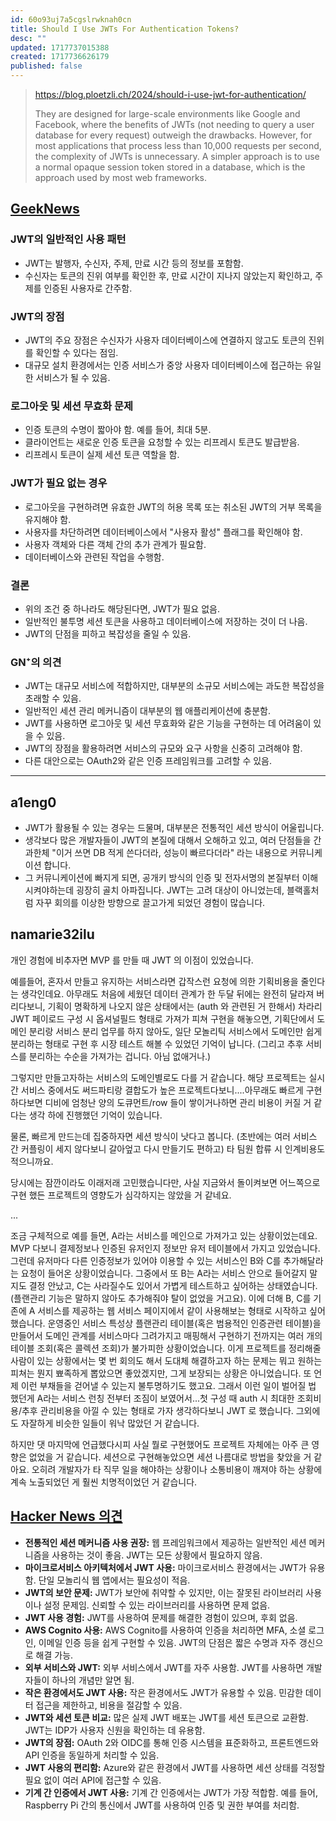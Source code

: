 ```yaml
---
id: 60o93uj7a5cgslrwknah0cn
title: Should I Use JWTs For Authentication Tokens?
desc: ""
updated: 1717737015388
created: 1717736626179
published: false
---
```


> https://blog.ploetzli.ch/2024/should-i-use-jwt-for-authentication/
>
> They are designed for large-scale environments like Google and Facebook, where the benefits of JWTs (not needing to query a user database for every request) outweigh the drawbacks. However, for most applications that process less than 10,000 requests per second, the complexity of JWTs is unnecessary. A simpler approach is to use a normal opaque session token stored in a database, which is the approach used by most web frameworks.

## [GeekNews](https://news.hada.io/topic?id=15053)

### JWT의 일반적인 사용 패턴

- JWT는 발행자, 수신자, 주제, 만료 시간 등의 정보를 포함함.
- 수신자는 토큰의 진위 여부를 확인한 후, 만료 시간이 지나지 않았는지 확인하고, 주제를 인증된 사용자로 간주함.

### JWT의 장점

- JWT의 주요 장점은 수신자가 사용자 데이터베이스에 연결하지 않고도 토큰의 진위를 확인할 수 있다는 점임.
- 대규모 설치 환경에서는 인증 서비스가 중앙 사용자 데이터베이스에 접근하는 유일한 서비스가 될 수 있음.

### 로그아웃 및 세션 무효화 문제

- 인증 토큰의 수명이 짧아야 함. 예를 들어, 최대 5분.
- 클라이언트는 새로운 인증 토큰을 요청할 수 있는 리프레시 토큰도 발급받음.
- 리프레시 토큰이 실제 세션 토큰 역할을 함.

### JWT가 필요 없는 경우

- 로그아웃을 구현하려면 유효한 JWT의 허용 목록 또는 취소된 JWT의 거부 목록을 유지해야 함.
- 사용자를 차단하려면 데이터베이스에서 "사용자 활성" 플래그를 확인해야 함.
- 사용자 객체와 다른 객체 간의 추가 관계가 필요함.
- 데이터베이스와 관련된 작업을 수행함.

### 결론

- 위의 조건 중 하나라도 해당된다면, JWT가 필요 없음.
- 일반적인 불투명 세션 토큰을 사용하고 데이터베이스에 저장하는 것이 더 나음.
- JWT의 단점을 피하고 복잡성을 줄일 수 있음.

### GN⁺의 의견

- JWT는 대규모 서비스에 적합하지만, 대부분의 소규모 서비스에는 과도한 복잡성을 초래할 수 있음.
- 일반적인 세션 관리 메커니즘이 대부분의 웹 애플리케이션에 충분함.
- JWT를 사용하면 로그아웃 및 세션 무효화와 같은 기능을 구현하는 데 어려움이 있을 수 있음.
- JWT의 장점을 활용하려면 서비스의 규모와 요구 사항을 신중히 고려해야 함.
- 다른 대안으로는 OAuth2와 같은 인증 프레임워크를 고려할 수 있음.

---

## a1eng0

- JWT가 활용될 수 있는 경우는 드물며, 대부분은 전통적인 세션 방식이 어울립니다.
- 생각보다 많은 개발자들이 JWT의 본질에 대해서 오해하고 있고, 여러 단점들을 간과한체 "이거 쓰면 DB 적게 쓴다더라, 성능이 빠르다더라" 라는 내용으로 커뮤니케이션 합니다.
- 그 커뮤니케이션에 빠지게 되면, 공개키 방식의 인증 및 전자서명의 본질부터 이해시켜야하는데 굉장히 골치 아파집니다.
  JWT는 고려 대상이 아니었는데, 블랙홀처럼 자꾸 회의를 이상한 방향으로 끌고가게 되었던 경험이 많습니다.

## namarie32ilu

개인 경험에 비추자면 MVP 를 만들 때 JWT 의 이점이 있었습니다.

예를들어, 혼자서 만들고 유지하는 서비스라면 갑작스런 요청에 의한 기획비용을 줄인다는 생각인데요. 아무래도 처음에 세웠던 데이터 관계가 한 두달 뒤에는 완전히 달라져 버리다보니, 기획이 명확하게 나오지 않은 상태에서는 (auth 와 관련된 거 한해서) 차라리 JWT 페이로드 구성 시 옵셔널필드 형태로 가져가 피쳐 구현을 해놓으면, 기획단에서 도메인 분리랑 서비스 분리 업무를 하지 않아도, 일단 모놀리틱 서비스에서 도메인만 쉽게 분리하는 형태로 구현 후 시장 테스트 해볼 수 있었던 기억이 납니다. (그리고 추후 서비스를 분리하는 수순을 가져가는 겁니다. 아님 없애거나.)

그렇지만 만들고자하는 서비스의 도메인별로도 다를 거 같습니다. 해당 프로젝트는 실시간 서비스 중에서도 써드파티랑 결합도가 높은 프로젝트다보니....아무래도 빠르게 구현하다보면 디비에 엄청난 양의 도큐먼트/row 들이 쌓이거나하면 관리 비용이 커질 거 같다는 생각 하에 진행했던 기억이 있습니다.

물론, 빠르게 만드는데 집중하자면 세션 방식이 낫다고 봅니다. (초반에는 여러 서비스 간 커플링이 세지 않다보니 갈아엎고 다시 만들기도 편하고) 타 팀원 합류 시 인계비용도 적으니까요.

당시에는 잠깐이라도 이래저래 고민했습니다만, 사실 지금와서 돌이켜보면 어느쪽으로 구현 했든 프로젝트의 영향도가 심각하지는 않았을 거 같네요.

...

조금 구체적으로 예를 들면, A라는 서비스를 메인으로 가져가고 있는 상황이었는데요. MVP 다보니 결제정보나 인증된 유저인지 정보만 유저 테이블에서 가지고 있었습니다. 그런데 유저마다 다른 인증정보가 있어야 이용할 수 있는 서비스인 B와 C를 추가해달라는 요청이 들어온 상황이었습니다. 그중에서 또 B는 A라는 서비스 안으로 들어갈지 말지도 결정 안났고, C는 사라질수도 있어서 가볍게 테스트하고 싶어하는 상태였습니다. (플랜관리 기능은 말하지 않아도 추가해줘야 탈이 없었을 거고요). 이에 더해 B, C를 기존에 A 서비스를 제공하는 웹 서비스 페이지에서 같이 사용해보는 형태로 시작하고 싶어했습니다. 운영중인 서비스 특성상 플랜관리 테이블(혹은 범용적인 인증관련 테이블)을 만들어서 도메인 관계를 서비스마다 그려가지고 매핑해서 구현하기 전까지는 여러 개의 테이블 조회(혹은 콜렉션 조회)가 불가피한 상황이었습니다. 이게 프로젝트를 정리해줄 사람이 있는 상황에서는 몇 번 회의도 해서 도대체 해결하고자 하는 문제는 뭐고 원하는 피쳐는 뭔지 뾰족하게 뽑았으면 좋았겠지만, 그게 보장되는 상황은 아니었습니다. 또 언제 이런 부채들을 걷어낼 수 있는지 불투명하기도 했고요. 그래서 이런 일이 벌어질 법 했던게 A라는 서비스 런칭 전부터 조짐이 보였어서...첫 구성 때 auth 시 최대한 조회비용/추후 관리비용을 아낄 수 있는 형태로 가자 생각하다보니 JWT 로 했습니다. 그외에도 자잘하게 비슷한 일들이 워낙 많았던 거 같습니다.

하지만 댓 마지막에 언급했다시피 사실 뭘로 구현했어도 프로젝트 자체에는 아주 큰 영향은 없었을 거 같습니다. 세션으로 구현해놓았으면 세션 나름대로 방법을 찾았을 거 같아요. 오히려 개발자가 타 직무 일을 해야하는 상황이나 소통비용이 깨져야 하는 상황에 계속 노출되었던 게 훨씬 치명적이었던 거 같습니다.

## [Hacker News 의견](https://news.ycombinator.com/item?id=40491694)

- **전통적인 세션 메커니즘 사용 권장:** 웹 프레임워크에서 제공하는 일반적인 세션 메커니즘을 사용하는 것이 좋음. JWT는 모든 상황에서 필요하지 않음.
- **마이크로서비스 아키텍처에서 JWT 사용:** 마이크로서비스 환경에서는 JWT가 유용함. 단일 모놀리식 웹 앱에서는 필요성이 적음.
- **JWT의 보안 문제:** JWT가 보안에 취약할 수 있지만, 이는 잘못된 라이브러리 사용이나 설정 문제임. 신뢰할 수 있는 라이브러리를 사용하면 문제 없음.
- **JWT 사용 경험:** JWT를 사용하여 문제를 해결한 경험이 있으며, 후회 없음.
- **AWS Cognito 사용:** AWS Cognito를 사용하여 인증을 처리하면 MFA, 소셜 로그인, 이메일 인증 등을 쉽게 구현할 수 있음. JWT의 단점은 짧은 수명과 자주 갱신으로 해결 가능.
- **외부 서비스와 JWT:** 외부 서비스에서 JWT를 자주 사용함. JWT를 사용하면 개발자들이 하나의 개념만 알면 됨.
- **작은 환경에서도 JWT 사용:** 작은 환경에서도 JWT가 유용할 수 있음. 민감한 데이터 접근을 제한하고, 비용을 절감할 수 있음.
- **JWT와 세션 토큰 비교:** 많은 실제 JWT 배포는 JWT를 세션 토큰으로 교환함. JWT는 IDP가 사용자 신원을 확인하는 데 유용함.
- **JWT의 장점:** OAuth 2와 OIDC를 통해 인증 시스템을 표준화하고, 프론트엔드와 API 인증을 동일하게 처리할 수 있음.
- **JWT 사용의 편리함:** Azure와 같은 환경에서 JWT를 사용하면 세션 상태를 걱정할 필요 없이 여러 API에 접근할 수 있음.
- **기계 간 인증에서 JWT 사용:** 기계 간 인증에서는 JWT가 가장 적합함. 예를 들어, Raspberry Pi 간의 통신에서 JWT를 사용하여 인증 및 권한 부여를 처리함.

